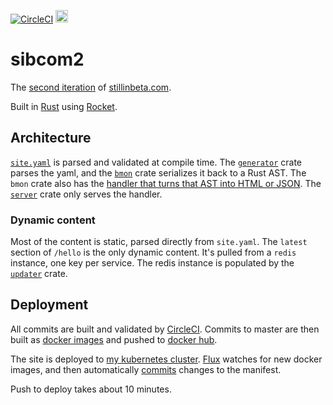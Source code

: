 [![CircleCI](https://circleci.com/gh/stillinbeta/sibcom2.svg?style=svg)](https://circleci.com/gh/stillinbeta/sibcom2)
<a href='http://www.recurse.com' title='Made with love at the Recurse Center'><img src='https://cloud.githubusercontent.com/assets/2883345/11325206/336ea5f4-9150-11e5-9e90-d86ad31993d8.png' height='20px'/></a>

# sibcom2

The [second iteration][archive] of [stillinbeta.com](https://stillinbeta.com).

Built in [Rust] using [Rocket].

## Architecture

[`site.yaml`](/site.yaml) is parsed and validated at compile time. 
The [`generator`](/generator) crate parses the yaml, and the [`bmon`](/bmon) crate serializes it back to a Rust AST. 
The `bmon` crate also has the [handler that turns that AST into HTML or JSON][handler].
The [`server`](/server) crate only serves the handler. 

[archive]: https://web.archive.org/web/20181222124211/http://stillinbeta.com/
[rust]: https://www.rust-lang.org/
[rocket]: https://rocket.rs
[handler]: /bmon/src/handler.rs

### Dynamic content

Most of the content is static, parsed directly from `site.yaml`. 
The `latest` section of `/hello` is the only dynamic content.
It's pulled from a `redis` instance, one key per service. 
The redis instance is populated by the [`updater`](/updater) crate.

## Deployment

All commits are built and validated by [CircleCI][circleci].
Commits to master are then built as [docker images](/Dockerfile) and pushed to [docker hub][hub].

The site is deployed to [my kubernetes cluster][leckie].
[Flux] watches for new docker images, and then automatically [commits] changes to the manifest.

Push to deploy takes about 10 minutes.

[circleci]: https://circleci.com/gh/stillinbeta/puccinia
[hub]:https://hub.docker.com/r/stillinbeta/sibcom2
[leckie]: https://github.com/stillinbeta/leckie
[Flux]: https://github.com/weaveworks/flux
[commits]:  https://github.com/stillinbeta/leckie/releases/tag/flux-sync
